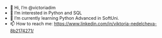 - 👋 Hi, I’m @victoriadim
- 👀 I’m interested in Python and SQL
- 🌱 I’m currently learning Python Advanced in SoftUni.
- 📫 How to reach me: https://www.linkedin.com/in/viktoria-nedelcheva-8b2174271/
